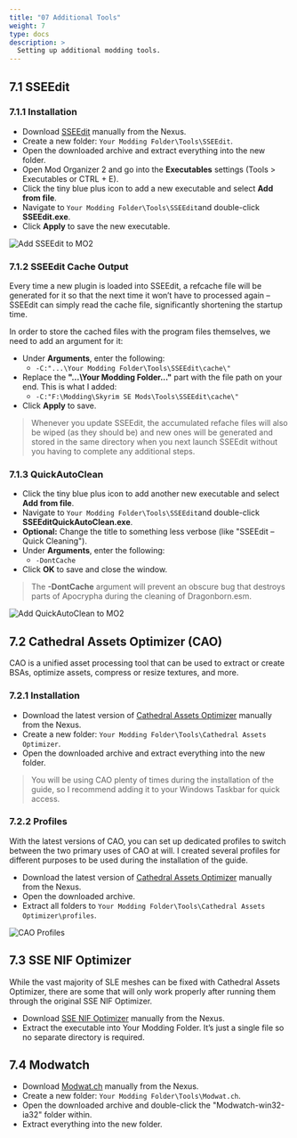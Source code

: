 ```yaml
---
title: "07 Additional Tools"
weight: 7
type: docs
description: >
  Setting up additional modding tools.
---
```


## 7.1 SSEEdit

### 7.1.1 Installation

* Download [SSEEdit](https://www.nexusmods.com/skyrimspecialedition/mods/164/) manually from the Nexus.
* Create a new folder: `Your Modding Folder\Tools\SSEEdit`.
* Open the downloaded archive and extract everything into the new folder.
* Open Mod Organizer 2 and go into the **Executables** settings (Tools > Executables or CTRL + E).
* Click the tiny blue plus icon to add a new executable and select **Add from file**.
* Navigate to `Your Modding Folder\Tools\SSEEdit`and double-click **SSEEdit.exe**.
* Click **Apply** to save the new executable.

![Add SSEEdit to MO2](/Pictures/setup/add_sseedit_to_mo2.png)

### 7.1.2 SSEEdit Cache Output

Every time a new plugin is loaded into SSEEdit, a refcache file will be generated for it so that the next time it won’t have to processed again – SSEEdit can simply read the cache file, significantly shortening the startup time.

In order to store the cached files with the program files themselves, we need to add an argument for it:

* Under **Arguments**, enter the following:
  * `-C:"...\Your Modding Folder\Tools\SSEEdit\cache\"`
* Replace the **"…\Your Modding Folder..."** part with the file path on your end. This is what I added:
  * `-C:"F:\Modding\Skyrim SE Mods\Tools\SSEEdit\cache\"`
* Click **Apply** to save.

> Whenever you update SSEEdit, the accumulated refache files will also be wiped (as they should be) and new ones will be generated and stored in the same directory when you next launch SSEEdit without you having to complete any additional steps. 

### 7.1.3 QuickAutoClean

* Click the tiny blue plus icon to add another new executable and select **Add from file**.
* Navigate to `Your Modding Folder\Tools\SSEEdit`and double-click **SSEEditQuickAutoClean.exe**.
* **Optional:** Change the title to something less verbose (like "SSEEdit – Quick Cleaning").
* Under **Arguments**, enter the following:
  * `-DontCache`
* Click **OK** to save and close the window.

> The **-DontCache** argument will prevent an obscure bug that destroys parts of Apocrypha during the cleaning of Dragonborn.esm.

![Add QuickAutoClean to MO2](/Pictures/setup/add_quickautoclean_to_mo2.png)

## 7.2 Cathedral Assets Optimizer (CAO)

CAO is a unified asset processing tool that can be used to extract or create BSAs, optimize assets, compress or resize textures, and more.

### 7.2.1 Installation

* Download the latest version of [Cathedral Assets Optimizer](https://www.nexusmods.com/skyrimspecialedition/mods/23316) manually from the Nexus.
* Create a new folder: `Your Modding Folder\Tools\Cathedral Assets Optimizer`.
* Open the downloaded archive and extract everything into the new folder.

> You will be using CAO plenty of times during the installation of the guide, so I recommend adding it to your Windows Taskbar for quick access.

### 7.2.2 Profiles

With the latest versions of CAO, you can set up dedicated profiles to switch between the two primary uses of CAO at will. I created several profiles for different purposes to be used during the installation of the guide.

* Download the latest version of [Cathedral Assets Optimizer](https://www.nexusmods.com/skyrimspecialedition/mods/23316) manually from the Nexus.
* Open the downloaded archive.
* Extract all folders to `Your Modding Folder\Tools\Cathedral Assets Optimizer\profiles`.

![CAO Profiles](/Pictures/setup/cao-profiles.png)

## 7.3 SSE NIF Optimizer

While the vast majority of SLE meshes can be fixed with Cathedral Assets Optimizer, there are some that will only work properly after running them through the original SSE NIF Optimizer.

* Download [SSE NIF Optimizer](https://www.nexusmods.com/skyrimspecialedition/mods/4089) manually from the Nexus.
* Extract the executable into Your Modding Folder. It’s just a single file so no separate directory is required.

## 7.4 Modwatch

* Download [Modwat.ch](https://www.nexusmods.com/skyrim/mods/56640) manually from the Nexus.
* Create a new folder: `Your Modding Folder\Tools\Modwat.ch`.
* Open the downloaded archive and double-click the "Modwatch-win32-ia32" folder within.
* Extract everything into the new folder.